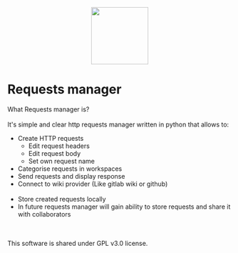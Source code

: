 <p align="center">
  <img width="128" align="center" src="images/icon.ico">
</p>

# Requests manager
What Requests manager is? 
<br/><br/>
It's simple and clear http requests manager written in python that allows to:
* Create HTTP requests
    * Edit request headers
    * Edit request body
    * Set own request name
* Categorise requests in workspaces 
* Send requests and display response
* Connect to wiki provider (Like gitlab wiki or github)
<br/><br/>
* Store created requests locally 
* In future requests manager will gain ability to store requests and share it with collaborators

<br/><br/>
This software is shared under GPL v3.0 license.